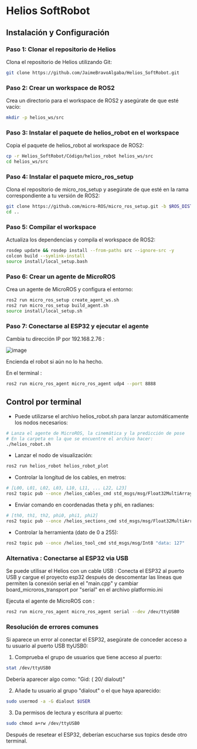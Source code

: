 **Helios SoftRobot**
=====================================

**Instalación y Configuración**
-------------------------------

### Paso 1: Clonar el repositorio de Helios

Clona el repositorio de Helios utilizando Git:

```bash
git clone https://github.com/JaimeBravoAlgaba/Helios_SoftRobot.git
```

### Paso 2: Crear un workspace de ROS2

Crea un directorio para el workspace de ROS2 y asegúrate de que esté vacío:

```bash
mkdir -p helios_ws/src
```

### Paso 3: Instalar el paquete de helios_robot en el workspace

Copia el paquete de helios_robot al workspace de ROS2:

```bash
cp -r Helios_SoftRobot/Código/helios_robot helios_ws/src
cd helios_ws/src
```

### Paso 4: Instalar el paquete micro_ros_setup

Clona el repositorio de micro_ros_setup y asegúrate de que esté en la rama correspondiente a tu versión de ROS2:

```bash
git clone https://github.com/micro-ROS/micro_ros_setup.git -b $ROS_DISTRO
cd ..
```

### Paso 5: Compilar el workspace

Actualiza los dependencias y compila el workspace de ROS2:

```bash
rosdep update && rosdep install --from-paths src --ignore-src -y
colcon build --symlink-install
source install/local_setup.bash
```

### Paso 6: Crear un agente de MicroROS

Crea un agente de MicroROS y configura el entorno:

```bash
ros2 run micro_ros_setup create_agent_ws.sh
ros2 run micro_ros_setup build_agent.sh
source install/local_setup.sh
```


### Paso 7: Conectarse al ESP32 y ejecutar el agente

Cambia tu dirección IP por 192.168.2.76 : 

![image](https://github.com/user-attachments/assets/b8df0da8-761b-4295-9cd1-7558f4a52867)

Encienda el robot si aún no lo ha hecho.

En el terminal :

```bash
ros2 run micro_ros_agent micro_ros_agent udp4 --port 8888
```

**Control por terminal**
-----------
- Puede utilizarse el archivo helios_robot.sh para lanzar automáticamente los nodos necesarios:
```bash
# Lanza el agente de MicroROS, la cinemática y la predicción de pose
# En la carpeta en la que se encuentre el archivo hacer:
./helios_robot.sh
```

- Lanzar el nodo de visualización:
```bash
ros2 run helios_robot helios_robot_plot
```

- Controlar la longitud de los cables, en metros:
```bash
# [L00, L01, L02, L03, L10, L11, ... L22, L23]
ros2 topic pub --once /helios_cables_cmd std_msgs/msg/Float32MultiArray "data: [0,0,0,0,  0,0,0,0,  0,0,0,0]"
```

- Enviar comando en coordenadas theta y phi, en radianes:
```bash
# [th0, th1, th2, phi0, phi1, phi2]
ros2 topic pub --once /helios_sections_cmd std_msgs/msg/Float32MultiArray "data: [0,0,0,  0,0,0]"
```

- Controlar la herramienta (dato de 0 a 255):
```bash
ros2 topic pub --once /helios_tool_cmd std_msgs/msg/Int8 "data: 127"
```


### Alternativa : Conectarse al ESP32 via USB

Se puede utilisar el Helios con un cable USB :
Conecta el ESP32 al puerto USB y cargue el proyecto esp32 después de descomentar las líneas que permiten la conexión serial en el "main.cpp" y cambiar board_microros_transport por "serial" en el archivo platformio.ini

Ejecuta el agente de MicroROS con :

```bash
ros2 run micro_ros_agent micro_ros_agent serial --dev /dev/ttyUSB0
```


### Resolución de errores comunes

Si aparece un error al conectar el ESP32, asegúrate de conceder acceso a tu usuario al puerto USB ttyUSB0:

1. Comprueba el grupo de usuarios que tiene acceso al puerto:
```bash
stat /dev/ttyUSB0
```

Debería aparecer algo como: "Gid: (   20/ dialout)"

2. Añade tu usuario al grupo "dialout" o el que haya aparecido:
```bash
sudo usermod -a -G dialout $USER
```
3. Da permisos de lectura y escritura al puerto:
```bash
sudo chmod a+rw /dev/ttyUSB0
```

Después de resetear el ESP32, deberían escucharse sus topics desde otro terminal.
